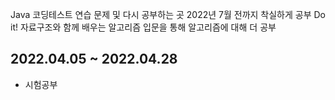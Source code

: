 Java 코딩테스트 연습 문제 및 다시 공부하는 곳
2022년 7월 전까지 착실하게 공부
Do it! 자료구조와 함께 배우는 알고리즘 입문을 통해 알고리즘에 대해 더 공부


## 2022.04.05 ~ 2022.04.28
  * 시험공부

